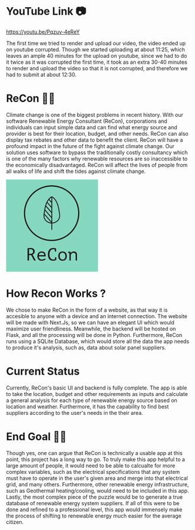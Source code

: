 # YouTube Link 📷
https://youtu.be/Pqzuv-4eReY

The first time we tried to render and upload our video, the video ended up on youtube corrupted. Though we started uploading at about 11:25, which leaves an ample 40 minutes for the upload on youtube, since we had to do it twice as it was corrupted the first time, it took as an extra 30-40 minutes to render and upload the video so that it is not corrupted, and therefore we had to submit at about 12:30. 

# ReCon 🍃🍃  
 Climate change is one of the biggest problems in recent history. With our software Renewable Energy Consultant (ReCon), corporations and individuals can input simple data and can find what energy source and provider is best for their location, budget, and other needs. ReCon can also display tax rebates and other data to benefit the client. ReCon will have a profound impact in the future of the fight against climate change. Our solution uses software to bypass the traditionally costly consultancy which is one of the many factors why renewable resources are so inaccessible to the economically disadvantaged. ReCon will affect the lives of people from all walks of life and shift the tides against climate change.

![ReCon Logo](https://github.com/jeevsanp1/uberhack/blob/main/re-con/public/ReCon4.png?raw=true)

# How Recon Works ?

We chose to make ReCon in the form of a website, as that way it is accesible to anyone with a device and an internet connection. The website will be made with Next.Js, so we can have an elegant UI which would maximize user friendliness. Meanwhile, the backend will be hosted on Flask, and all the processing will be done in Python. Furthermore, ReCon runs using a SQLite Database, which would store all the data the app needs to produce it's analysis, such as, data about solar panel suppliers.

# Current Status
Currently, ReCon's basic UI and backend is fully complete. The app is able to take the location, budget and other requirements as inputs and calculate a general analysis for each type of renewable energy source based on location and weather. Furthermore, it has the capability to find best suppliers according to the user's needs in the their area.

# End Goal 🥅🥅

Though yes, one can argue that ReCon is technically a usable app at this point, this project has a long way to go. To truly make this app helpful to a large amount of people, it would need to be able to calcualte for more complex variables, such as the electrical specifications that any system must have to operate in the user's given area and merge into that electrical grid, and many others. Furthermore, other renewable energy infrastructure, such as Geothermal heating/cooling, would need to be included in this app. Lastly, the most complex piece of the puzzle would be to generate a true database of renewable energy system suppliers. If all of this were to be done and refined to a professional level, this app would immensely make the process of shifting to renewable energy much easier for the average citizen.
